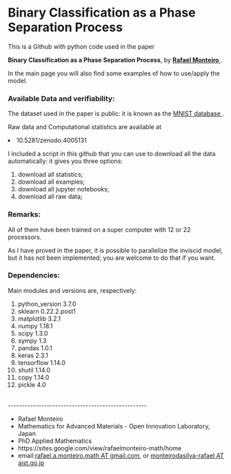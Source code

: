 # Binary Classification as a Phase Separation Process
This is a Github with python code used in the paper 

<b>Binary Classification as a Phase Separation Process</b>, by <b> <a href=https://sites.google.com/view/rafaelmonteiro-math/home>Rafael Monteiro </a></b>.

In the main page you will also find  some examples of how to use/apply the model.

### Available Data and verifiability:
The dataset used in the paper is public: it is known as the <a href=http://yann.lecun.com/exdb/mnist/> MNIST database </a>.

Raw data and Computational statistics  are available at <li>10.5281/zenodo.4005131</li>

I included a script in this github that you can use to download all the data automatically: it gives you three options:
  1. download all statistics;
  2. download all examples;
  3. download all jupyter notebooks;
  4. download all raw data;
  

### Remarks:
All of them have been trained on a super computer with 12 or 22 processors.

As I have proved in the paper, it is possible to parallelize the inviscid model, but it has not been implemented; you are welcome to do that if you want. 



### Dependencies:
Main modules and versions are, respectively:

  1. python_version 3.7.0
  2. sklearn 0.22.2.post1
  3. matplotlib 3.2.1
  4. numpy 1.18.1
  5. scipy 1.3.0
  6. sympy 1.3
  7. pandas 1.0.1
  8. keras 2.3.1
  9. tensorflow 1.14.0
  10. shutil 1.14.0
  11. copy 1.14.0
  12. pickle 4.0
  

<br>
--------------------------------------------------
</br>
<ul>
<li>Rafael Monteiro</li>
<li>Mathematics for Advanced Materials - Open Innovation Laboratory, Japan</li>
<li>PhD Applied Mathematics</li>
<li>https://sites.google.com/view/rafaelmonteiro-math/home</li>
<li>email:<a href=rafael.a.monteiro.math@gmail.com>rafael.a.monteiro.math  AT gmail.com</a>, or <a href=monteirodasilva-rafael@aist.go.jp>monteirodasilva-rafael AT aist.go.jp</a></li>
</ul>
